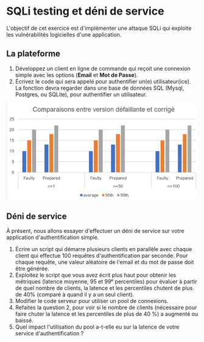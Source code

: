 # SQLi testing et déni de service

L'objectif de cet exercice est d'implémenter une attaque SQLi qui exploite les vulnérabilités logicielles d'une application. 

## La plateforme 

1. Développez un client en ligne de commande qui reçoit une connexion simple avec les options (**Email** et **Mot de Passe**). 
2. Écrivez le code qui sera appelé pour authentifier un(e) utilisateur(ice). La fonction devra regarder dans une base de données SQL (Mysql, Postgres, ou SQLite), pour authentifier un utilisateur. 

![Graphique pour les courbes](./graphs.PNG)


## Déni de service

À présent, nous allons essayer d'effectuer un déni de service sur votre application d'authentification simple. 

1. Écrire un script qui démarre plusieurs clients en parallèle avec chaque client qui effectue 100 requêtes d'authentification par seconde. Pour chaque requête, une valeur aléatoire de l'email et du mot de passe doit être générée. 
2. Exploitez le script que vous avez écrit plus haut pour obtenir les métriques (latence moyenne, 95 et 99ᵉ percentiles) pour évaluer à partir de quel nombre de clients, la latence et les percentiles chutent de plus de 40% (comparé à quand il y a un seul client).
3. Modifier le code serveur pour utiliser un pool de connexions.
4. Refaites la question 2, pour voir si le nombre de clients (nécessaire pour faire chuter la latence et les percentiles de plus de 40 %) a augmenté ou baissé.
5. Quel impact l'utilisation du pool a-t-elle eu sur la latence de votre service d'authentification ?




